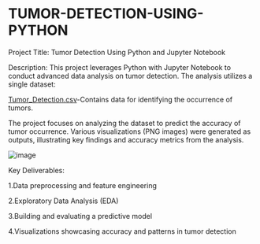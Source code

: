 # TUMOR-DETECTION-USING-PYTHON

Project Title: Tumor Detection Using Python and Jupyter Notebook

Description:
This project leverages Python with Jupyter Notebook to conduct advanced data analysis on tumor detection. The analysis utilizes a single dataset:

[Tumor_Detection.csv](https://github.com/user-attachments/files/17931063/Tumor_Detection.csv)-Contains data for identifying the occurrence of tumors.

The project focuses on analyzing the dataset to predict the accuracy of tumor occurrence. Various visualizations (PNG images) were generated as outputs, illustrating key findings and accuracy metrics from the analysis.

![image](https://github.com/user-attachments/assets/c70d900e-9dee-421a-a350-df64112422b1)


Key Deliverables:

1.Data preprocessing and feature engineering

2.Exploratory Data Analysis (EDA)

3.Building and evaluating a predictive model

4.Visualizations showcasing accuracy and patterns in tumor detection

